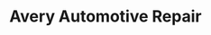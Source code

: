 ---
title: "Avery Automotive Repair"
url: /valley-center/avery-automotive-repair/
shop: car repair
---
